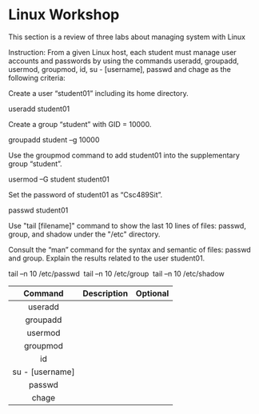 # Linux Workshop


   <p>This section is a review of three labs about managing system with Linux</p>
   <chapter title="Workshop#1" id="csc325-workshop1" collapsible="true">

<procedure title="" id="procedure-id">
   <p> 
            <control>Instruction:</control> From a given Linux host, each student must 
            manage user accounts and passwords by using the commands <shortcut>useradd</shortcut>, 
            <shortcut>groupadd</shortcut>, <shortcut>usermod</shortcut>, <shortcut>groupmod</shortcut>, 
            <shortcut>id</shortcut>, <shortcut>su - [username]</shortcut>, <shortcut>passwd</shortcut> and 
            <shortcut>chage</shortcut> as the following criteria:
    </p>
   <step>
<p>Create a user “student01” including its home directory.</p>
<code-block>useradd student01</code-block>
</step>

   <step>
<p>Create a group “student” with GID = 10000.</p>
<code-block>groupadd student –g 10000</code-block>
</step>

<step>
<p>Use the groupmod command to add student01 into the supplementary group “student”.</p>
<code-block>usermod –G student student01</code-block>
</step>

<step>
<p>Set the password of student01 as “Csc489Sit”. </p>
<code-block>passwd student01</code-block>
</step>

<step>
<p>Use "tail [filename]" command to show the last 10 lines of files: passwd, group, and shadow under the "/etc" directory.</p>
<p>Consult the “man” command for the syntax and semantic of files: passwd and group. <emphasis>Explain the results related to the user student01</emphasis>.</p>
<code-block>
tail –n 10 /etc/passwd&nbsp;
tail –n 10 /etc/group&nbsp;
tail –n 10 /etc/shadow
</code-block>
</step>



</procedure>


   </chapter>

<chapter title="Cheat Sheet" id="csc325-workshop-summary" collapsible="true">

|   **Command**   | **Description** | **Optional** |
|:---------------:|:-----------:|:--------:|
|     useradd     |             |          |
|    groupadd     |             |          |
|     usermod     |             |          |
|    groupmod     |             |          |
|       id        |             |          |
| su - [username] |             |          |
|     passwd      |             |          |
|      chage      |             |          |

</chapter>

